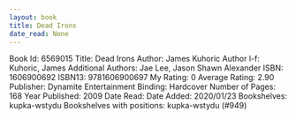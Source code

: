 ```yaml
---
layout: book
title: Dead Irons
date_read: None
---
```


Book Id: 6569015
Title: Dead Irons
Author: James Kuhoric
Author l-f: Kuhoric, James
Additional Authors: Jae Lee, Jason Shawn Alexander
ISBN: 1606900692
ISBN13: 9781606900697
My Rating: 0
Average Rating: 2.90
Publisher: Dynamite Entertainment
Binding: Hardcover
Number of Pages: 168
Year Published: 2009
Date Read: 
Date Added: 2020/01/23
Bookshelves: kupka-wstydu
Bookshelves with positions: kupka-wstydu (#949)

